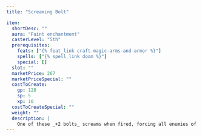 ```yaml
---
title: "Screaming Bolt"

item:
  shortDesc: ""
  aura: "Faint enchantment"
  casterLevel: "5th"
  prerequisites:
    feats: ["{% feat_link craft-magic-arms-and-armor %}"]
    spells: ["{% spell_link doom %}"]
    special: []
  slot: ""
  marketPrice: 267
  marketPriceSpecial: ""
  costToCreate:
    gp: 128
    sp: 5
    xp: 10
  costToCreateSpecial: ""
  weight: ""
  description: |
    One of these _+2 bolts_ screams when fired, forcing all enemies of the wielder within 20 feet of the path of the bolt to succeed on a DC 14 Will save or become shaken. This is a mind-affecting fear effect.
---
```

